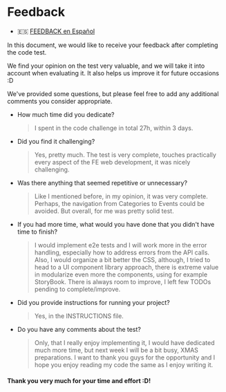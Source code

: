 # Feedback

- :es: [FEEDBACK en Español](FEEDBACK_es.md)

In this document, we would like to receive your feedback after completing the code test.

We find your opinion on the test very valuable, and we will take it into account when evaluating it. It also helps us improve it for future occasions :D

We've provided some questions, but please feel free to add any additional comments you consider appropriate.

- How much time did you dedicate?

  > I spent in the code challenge in total 27h, within 3 days.

- Did you find it challenging?

  > Yes, pretty much. The test is very complete, touches practically
  > every aspect of the FE web development, it was nicely challenging.

- Was there anything that seemed repetitive or unnecessary?

  > Like I mentioned before, in my opinion, it was very complete.
  > Perhaps, the navigation from Categories to Events could be avoided.
  > But overall, for me was pretty solid test.

- If you had more time, what would you have done that you didn't have time to finish?

  > I would implement e2e tests and I will work more in the error handling, especially how to address errors from the API calls.
  > Also, I would organize a bit better the CSS, although, I tried to head to a UI component library approach, there is extreme value in modularize even more the components, using for example StoryBook.
  > There is always room to improve, I left few TODOs pending to complete/improve.

- Did you provide instructions for running your project?

  > Yes, in the INSTRUCTIONS file.

- Do you have any comments about the test?
  > Only, that I really enjoy implementing it, I would have dedicated much more time, but next week I will be a bit busy, XMAS preparations.
  > I want to thank you guys for the opportunity and I hope you enjoy reading my code the same as I enjoy writing it.

#### Thank you very much for your time and effort :D!
